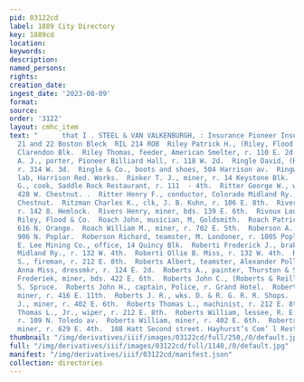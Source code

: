```yaml
---
pid: 03122cd
label: 1889 City Directory
key: 1889cd
location: 
keywords: 
description: 
named_persons: 
rights: 
creation_date: 
ingest_date: '2023-08-09'
format: 
source: 
order: '3122'
layout: cmhc_item
text: "      that I . STEEL & VAN VALKENBURGH, : Insurance Pioneer Insurance Agency,
  21 and 22 Boston Bleck  RIL 214 ROB  Riley Patrick H., (Riley, Flood & Co.,) r.
  Clarendon Blk.  Riley Thomas, feeder, American Smelter, r. 110 E. 2d.  Ringdahl
  A. J., porter, Pioneer Billiard Hall, r. 118 W. 2d.  Ringle David, (Ringle & Co.,)
  r. 314 W. 3d.  Ringle & Co., boots and shoes, 504 Harrison av.  Ringwall Charles,
  lab, Harrison Red. Works.  Rinker T. J., miner, r. 14 Keystone Blk.  Rinneberg Charles
  G., cook, Saddle Rock Restaurant, r. 111  - 4th.  Ritter George W., watchman, r.
  428 W. Chestnut. .  Ritter Henry F., conductor, Colorado Midland Ry., r. 428 W.
  Chestnut.  Ritzman Charles K., clk, J. B. Kuhn, r. 106 E. 8th.  Rivers Albert, engineer,
  r. 142 8. Hemlock.  Rivers Henry, miner, bds. 139 E. 6th.  Rivoux Louis F., manager,
  Riley, Flood & Co.  Roach John, musician, M, Goldsmith.  Roach Patrick, miner, r.
  616 N. Orange.  Roach William M., miner, r. 702 E. 5th.  Roberson A. W. Mrzs., r.
  906 N. Poplar.  Roberson Richard, teamster, M. Londoner, r. 1005 Poplar.  Robert
  E. Lee Mining Co., office, 14 Quincy Blk.  Roberti Frederick J., brakeman, Colorado
  Midland Ry., r. 132 W. 4th.  Roberti Ollie B. Miss, r. 132 W. 4th.  Roberts Adelbert
  S., fireman, r. 212 E. 8th.  Roberts Albert, teamster, Alexander Pollock.  Roberts
  Anna Miss, dressmkr, r. 124 E. 2d.  Roberts A., painter, Thurston & Shafer.  Roberts
  Frederiek, miner, bds. 422 E. 6th.  Roberts John C., (Roberts & Reilly,) r. 201
  S. Spruce.  Roberts John H., captain, Police, r. Grand Hotel.  Roberts John H.,
  miner, r. 416 E. 11th.  Roberts J. R., wks. D. & R. G. R. R. Shops.  Roberts Thomas
  J., miner, r. 402 E. 6th.  Roberts Thomas L., machinist, r. 212 E. 8th.  Roberts
  Thomas L., Jr., wiper, r. 212 E. 8th.  Roberts William, lessee, R. E. Lee Mine,
  r. 109 N. Toledo av.  Roberts William, miner, r. 402 E. 6th.  Roberts William J.,
  miner, r. 629 E. 4th.  108 Hatt Second street. Hayhurst’s Com’ l Restaurant    "
thumbnail: "/img/derivatives/iiif/images/03122cd/full/250,/0/default.jpg"
full: "/img/derivatives/iiif/images/03122cd/full/1140,/0/default.jpg"
manifest: "/img/derivatives/iiif/03122cd/manifest.json"
collection: directories
---
```


